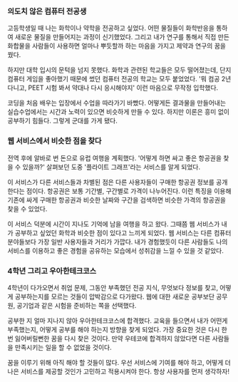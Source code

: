 ### 의도치 않은 컴퓨터 전공생

고등학생일 때 나는 화학이나 약학을 전공하고 싶었다. 어떤 물질들이 화학반응을 통하여 새로운 물질을 만들어지는 과정이 신기했었다. 그리고 내가 연구를 통해서 직접 만든 화합물을 사람들이 사용하면 얼마나 뿌듯할까 하는 마음을 가지고 제약과 연구의 꿈을 꿨다.

하지만 대학 입시의 문턱을 넘지 못했다. 화학과 관련된 학교들은 모두 떨어졌는데, 단지 컴퓨터 게임을 좋아했기 때문에 썼던 컴퓨터 전공의 학교는 모두 붙었었다. '뭐 컴공 2년 다니고, PEET 시험 봐서 약대나 다시 응시해야지' 이런 마음으로 무작정 입학했다.

코딩을 처음 배우는 입장에서 수업을 따라가기 바빴다. 어떻게든 결과물을 만들어내는 실습수업에서는 시간과 노력이 있으면 비슷하게 만들 수 있다. 하지만 이론은 흥미 없이 공부하기 힘들다. 그렇게 군대를 가게 됐다.



### 웹 서비스에서 비슷한 점을 찾다

전역 후에 알바로 번 돈으로 유럽 여행을 계획했다. '어떻게 하면 싸고 좋은 항공권을 찾을 수 있을까?' 살펴보던 도중 '플라이트 그래프'라는 서비스를 알게 되었다.

이 서비스가 다른 서비스들과 차별된 점은 다른 사용자들이 구매한 항공권 정보를 공개한다는 점이다. 항공권은 보통 기간별, 구간별로 가격이 나누어진다. 이런 특징을 이용해 기존에 싸게 구매한 항공권과 비슷한 날짜와 구간을 검색하면 비슷한 가격의 항공권을 찾을 수 있었다.

이 서비스 덕분에 시간이 지나도 기억에 남을 여행을 하고 왔다. 그때쯤 웹 서비스가 내가 공부하고 싶었던 화학과 비슷한 점이 있다고 느끼게 되었다. 웹 서비스는 다른 컴퓨터 분야들보다 가장 일반 사용자들과 거리가 가깝다. 내가 경험했듯이 다른 사람들도 나의 서비스를 이용하고 좋은 경험을 공유하는 모습에서 성취감을 느낄 수 있을 것 같았다.



### 4학년 그리고 우아한테크코스

4학년이 다가오면서 취업 문제, 그동안 부족했던 전공 지식, 무엇보다 정보를 찾고, 어떻게 공부하는지를 모르는 것들이 압박감으로 다가왔다. 웹에 대한 새로운 공부보단 공무원, 공기업과 같은 시험을 준비하는 쪽을 선택했다.

공부한 지 얼마 지나지 않아 우아한테크코스에 합격했다. 교육을 들으면서 내가 어떤게 부족했는지, 어떻게 공부를 해야 하는지 방향을 찾게 되었다. 가장 중요한 것은 다시 한번 잃어버릴뻔한 꿈을 다시 찾은 것이다. 만약 우테코에 합격하지 않았다면 다른 사람들을 만족시키는 일을 할 수 없었을 것이다.

꿈을 이루기 위해 아직 해야 할 것들이 많다. 우선 서비스에 기여를 해야 하고, 어떻게 더 나은 서비스를 제공할 것인가 고민하고 적용시켜야 한다. 항상 사용자를 먼저 생각하자!
